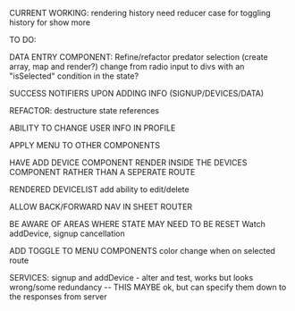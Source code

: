 CURRENT WORKING:
rendering history
need reducer case for toggling history for show more


TO DO:

DATA ENTRY COMPONENT:
Refine/refactor predator selection (create array, map and render?)
change from radio input to divs with an "isSelected" condition in the state?

SUCCESS NOTIFIERS UPON ADDING INFO (SIGNUP/DEVICES/DATA)

REFACTOR:
destructure state references

ABILITY TO CHANGE USER INFO IN PROFILE

APPLY MENU TO OTHER COMPONENTS

HAVE ADD DEVICE COMPONENT RENDER INSIDE THE DEVICES COMPONENT RATHER THAN A SEPERATE ROUTE

RENDERED DEVICELIST
add ability to edit/delete

ALLOW BACK/FORWARD NAV IN SHEET ROUTER

BE AWARE OF AREAS WHERE STATE MAY NEED TO BE RESET
Watch addDevice, signup cancellation

ADD TOGGLE TO MENU COMPONENTS
color change when on selected route

SERVICES:
signup and addDevice - alter and test, works but looks wrong/some redundancy -- THIS MAYBE ok, but can specify them down to the responses from server
